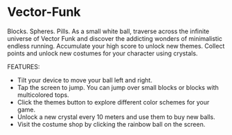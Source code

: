 # Vector-Funk
Blocks. Spheres. Pills. As a small white ball, traverse across the infinite universe of Vector Funk and discover the addicting wonders of minimalistic endless running. Accumulate your high score to unlock new themes. Collect points and unlock new costumes for your character using crystals.

FEATURES:
<ul>
  <li>Tilt your device to move your ball left and right.</li>
  <li>Tap the screen to jump. You can jump over small blocks or blocks with multicolored tops.</li>
  <li>Click the themes button to explore different color schemes for your game.</li>
  <li>Unlock a new crystal every 10 meters and use them to buy new balls.</li>
  <li>Visit the costume shop by clicking the rainbow ball on the screen.</li>
</ul>
